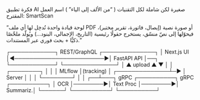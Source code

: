 فكرة تطبيق AI صغيرة لكن شاملة لكل التقنيات ( “من الألف إلى الياء” )
اسم العمل المقترح: SmartScan

“لوحة قيادة واحدة تُدخِل لها أي ملف PDF أو صورة نصية (إيصال، فاتورة، تقرير مختبر)، فيحوّلها إلى نصّ منسّق، يستخرج حقولًا رئيسية (التاريخ، الإجمالي، البنود…) ويُولّد ملخّصًا ذكيًّا + بحث فوري عبر المستندات.”


┌────────────┐       REST/GraphQL       ┌──────────────┐
│ Next.js UI │◀────────────────────────▶│ FastAPI API  │──┐
└────────────┘                          └──────────────┘  │
   ▲ upload                                       ▲       ▼
   │                                              │   ┌────────┐
   │                                              │   │ MLflow │(tracking)
   │                               ┌──────────────┴─▶ │ Server │
   │                               │                  └────────┘
   │                               │
┌──┴───┐   gRPC   ┌──────────┐   gRPC   ┌──────────┐
│ OCR  │────────▶│ Text Proc │────────▶│ Summariz.│
└──────┘          └──────────┘          └──────────┘
